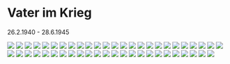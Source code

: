 # Vater im Krieg

<p>26.2.1940 - 28.6.1945</p>

![](images/vaterimkrieg/IMG_20200521_213506767.jpg)
![](images/vaterimkrieg/IMG_20200521_213341876.jpg)
![](images/vaterimkrieg/IMG_20200521_213351452.jpg)
![](images/vaterimkrieg/IMG_20200521_213402287.jpg)
![](images/vaterimkrieg/IMG_20200521_213410927.jpg)
![](images/vaterimkrieg/IMG_20200521_213418293.jpg)
![](images/vaterimkrieg/IMG_20200521_213431549.jpg)
![](images/vaterimkrieg/IMG_20200521_213439223.jpg)
![](images/vaterimkrieg/IMG_20200521_213447122.jpg)
![](images/vaterimkrieg/IMG_20200521_213530481.jpg)
![](images/vaterimkrieg/IMG_20200521_213537822.jpg)
![](images/vaterimkrieg/IMG_20200521_213547160.jpg)
![](images/vaterimkrieg/IMG_20200521_213555032.jpg)
![](images/vaterimkrieg/IMG_20200521_213602846.jpg)
![](images/vaterimkrieg/IMG_20200521_213609591.jpg)
![](images/vaterimkrieg/IMG_20200521_213616840.jpg)
![](images/vaterimkrieg/IMG_20200521_213622269.jpg)
![](images/vaterimkrieg/IMG_20200521_213634193.jpg)
![](images/vaterimkrieg/IMG_20200521_213726605.jpg)
![](images/vaterimkrieg/IMG_20200521_213739192.jpg)
![](images/vaterimkrieg/IMG_20200521_213752891.jpg)
![](images/vaterimkrieg/IMG_20200521_213759707.jpg)
![](images/vaterimkrieg/IMG_20200521_213644982.jpg)
![](images/vaterimkrieg/IMG_20200521_213654816.jpg)
![](images/vaterimkrieg/IMG_20200521_213701909.jpg)
![](images/vaterimkrieg/IMG_20200521_213710851.jpg)
![](images/vaterimkrieg/IMG_20200521_213717652.jpg)
![](images/vaterimkrieg/IMG_20200521_213827061.jpg)
![](images/vaterimkrieg/IMG_20200521_213835707.jpg)
![](images/vaterimkrieg/IMG_20200521_213853228.jpg)
![](images/vaterimkrieg/IMG_20200521_213900952.jpg)
![](images/vaterimkrieg/IMG_20200521_213907578.jpg)
![](images/vaterimkrieg/IMG_20200521_213913751.jpg)
![](images/vaterimkrieg/IMG_20200521_213920096.jpg)
![](images/vaterimkrieg/IMG_20200521_213935896.jpg)
![](images/vaterimkrieg/IMG_20200521_213943638.jpg)
![](images/vaterimkrieg/IMG_20200521_213957928.jpg)
![](images/vaterimkrieg/IMG_20200521_214007353.jpg)
![](images/vaterimkrieg/IMG_20200521_214017870.jpg)
![](images/vaterimkrieg/IMG_20200521_214039937.jpg)
![](images/vaterimkrieg/IMG_20200521_214047558.jpg)
![](images/vaterimkrieg/IMG_20200521_214055722.jpg)
![](images/vaterimkrieg/IMG_20200521_214104103.jpg)
![](images/vaterimkrieg/IMG_20200521_214111796.jpg)
![](images/vaterimkrieg/IMG_20200521_213949914.jpg)
![](images/vaterimkrieg/IMG_20200521_214121331.jpg)
![](images/vaterimkrieg/IMG_20200521_214131031.jpg)
![](images/vaterimkrieg/IMG_20200521_214139110.jpg)
![](images/vaterimkrieg/IMG_20200521_214148298.jpg)

